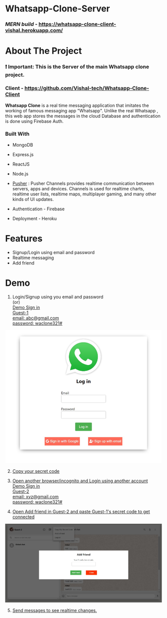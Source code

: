 # Whatsapp-Clone-Server
### _**MERN build**_ - https://whatsapp-clone-client-vishal.herokuapp.com/

<!-- ABOUT THE PROJECT -->
# About The Project
### **❗ Important**: This is the Server of the main Whatsapp clone project.

### Client - https://github.com/Vishal-tech/Whatsapp-Clone-Client

**Whatsapp Clone** is a real time messaging application that imitates the working of famous messaging app "Whatsapp". Unlike the real Whatsapp , this web app stores the messages in the cloud Database and authentication is done using Firebase Auth.


### Built With

* MongoDB
* Express.js
* ReactJS
* Node.js
* [Pusher](https://www.npmjs.com/package/pusher) :
  Pusher Channels provides realtime communication between servers, apps and devices. Channels is used for realtime charts, realtime user lists, realtime maps, multiplayer gaming, and many other kinds of UI updates.

* Authentication - Firebase
* Deployment - Heroku

# Features

* Signup/Login using email and password
* Realtime messaging
* Add friend

# Demo
  1. Login/Signup using you email and password\
    (or)\
    <u>Demo Sign in<u>\
    Guest-1\
    email: abc@gmail.com\
    password: waclone321#
    
   <img src="Screenshots/login.jpg" alt="login" width="600"/>
  
  2. Copy your secret code
     

  3. Open another browser/incognito and Login using another account\
    Demo Sign in\
    Guest-2\
    email: xyz@gmail.com\
    password: waclone321#

  4. Open Add friend in Guest-2 and paste Guest-1's secret code to get connected

  <img src="Screenshots/add_frd.jpg" alt="login" width="600"/>

  5. Send messages to see realtime changes.

